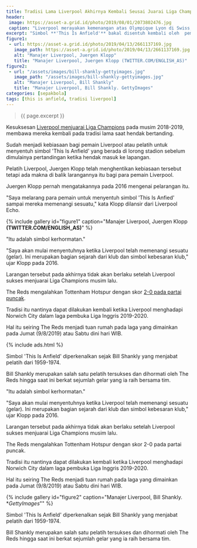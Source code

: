 ```yaml
---
title: Tradisi Lama Liverpool Akhirnya Kembali Seusai Juarai Liga Champions
header:
 image: https://asset-a.grid.id/photo/2019/08/01/2073802476.jpg
 caption: "Liverpool merayakan kemenangan atas Olympique Lyon di Swiss, Rabu (31/7/2019). **(TWITTER.COM/LIVERPOOL FC)**"
excerpt: "Simbol **'This Is Anfield'** bakal disentuh kembali oleh  pemain Liverpool ketika mereka berhadapan dengan Norwich City pada laga pembuka Liga Inggris."
figure1:
 - url: https://asset-a.grid.id/photo/2019/04/13/2661137169.jpg
   image_path: https://asset-a.grid.id/photo/2019/04/13/2661137169.jpg
   alt: "Manajer Liverpool, Juergen Klopp"
   title: "Manajer Liverpool, Juergen Klopp (TWITTER.COM/ENGLISH_AS)"
figure2:
 - url: "/assets/images/bill-shankly-gettyimages.jpg"
   image_path: "/assets/images/bill-shankly-gettyimages.jpg"
   alt: "Manajer Liverpool, Bill Shankly"
   title: "Manajer Liverpool, Bill Shankly. GettyImages"
categories: [sepakbola]
tags: [this is anfield, tradisi liverpool]
---
```

> {{ page.excerpt }}

Kesuksesan [Liverpool menjuarai Liga Champions](https://catetan.istimiwir.host/sepakbola/final-champions-2019/) pada musim 2018-2019, membawa mereka kembali pada tradisi lama saat hendak bertanding.

Sudah menjadi kebiasaan bagi pemain Liverpool atau pelatih untuk menyentuh simbol 'This Is Anfield' yang berada di lorong stadion sebelum dimulainya pertandingan ketika hendak masuk ke lapangan.

Pelatih Liverpool, Juergen Klopp telah menghentikan kebiasaan tersebut tetapi ada makna di balik larangannya itu bagi para pemain Liverpool.

Juergen Klopp pernah mengatakannya pada 2016 mengenai pelarangan itu.

"Saya melarang para pemain untuk menyentuh simbol 'This Is Anfied' sampai mereka memenangi sesuatu," kata Klopp dilansir dari Liverpool Echo.

{% include gallery id="figure1" caption="Manajer Liverpool, Juergen Klopp **(TWITTER.COM/ENGLISH_AS)**" %}

"Itu adalah simbol kerhormatan."

"Saya akan mulai menyentuhnya ketika Liverpool telah memenangi sesuatu (gelar). Ini merupakan bagian sejarah dari klub dan simbol kebesaran klub," ujar Klopp pada 2016.

Larangan tersebut pada akhirnya tidak akan berlaku setelah Liverpool sukses menjuarai Liga Champions musim lalu.

The Reds mengalahkan Tottenham Hotspur dengan skor [2-0 pada partai puncak](https://www.paciran.com/tottenham-vs-liverpool-pertandingan-final-champions-gak-mutu).

Tradisi itu nantinya dapat dilakukan kembali ketika Liverpool menghadapi Norwich City dalam laga pembuka Liga Inggris 2019-2020.

Hal itu seiring The Reds menjadi tuan rumah pada laga yang dimainkan pada Jumat (9/8/2019) atau Sabtu dini hari WIB.

{% include ads.html %}

Simbol 'This Is Anfield' diperkenalkan sejak Bill Shankly yang menjabat pelatih dari 1959-1974.

Bill Shankly merupakan salah satu pelatih tersukses dan dihormati oleh The Reds hingga saat ini berkat sejumlah gelar yang ia raih bersama tim.

"Itu adalah simbol kerhormatan."

"Saya akan mulai menyentuhnya ketika Liverpool telah memenangi sesuatu (gelar). Ini merupakan bagian sejarah dari klub dan simbol kebesaran klub," ujar Klopp pada 2016.

Larangan tersebut pada akhirnya tidak akan berlaku setelah Liverpool sukses menjuarai Liga Champions musim lalu.

The Reds mengalahkan Tottenham Hotspur dengan skor 2-0 pada partai puncak.

Tradisi itu nantinya dapat dilakukan kembali ketika Liverpool menghadapi Norwich City dalam laga pembuka Liga Inggris 2019-2020.

Hal itu seiring The Reds menjadi tuan rumah pada laga yang dimainkan pada Jumat (9/8/2019) atau Sabtu dini hari WIB.

{% include gallery id="figure2" caption="Manajer Liverpool, Bill Shankly. **GettyImages*"" %}

Simbol 'This Is Anfield' diperkenalkan sejak Bill Shankly yang menjabat pelatih dari 1959-1974.

Bill Shankly merupakan salah satu pelatih tersukses dan dihormati oleh The Reds hingga saat ini berkat sejumlah gelar yang ia raih bersama tim.
